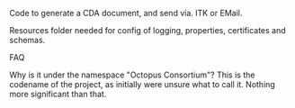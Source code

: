 Code to generate a CDA document, and send via. ITK or EMail.

Resources folder needed for config of logging, properties, certificates and schemas.

FAQ

Why is it under the namespace "Octopus Consortium"?
This is the codename of the project, as initially were unsure what to call it. Nothing more significant than that.
